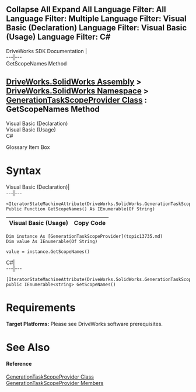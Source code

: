 Collapse All Expand All Language Filter: All  Language Filter: Multiple  Language Filter: Visual Basic (Declaration) Language Filter: Visual Basic (Usage) Language Filter: C#  
---  
DriveWorks SDK Documentation  |   
---|---  
GetScopeNames Method   
  
[DriveWorks.SolidWorks Assembly](topic13342.md) > [DriveWorks.SolidWorks Namespace](topic13345.md) > [GenerationTaskScopeProvider Class](topic13735.md) : GetScopeNames Method  
---  
  
Visual Basic (Declaration)    
Visual Basic (Usage)    
C# 

Glossary Item Box

# Syntax

Visual Basic (Declaration)|   
---|---  
      
    
    <IteratorStateMachineAttribute(DriveWorks.SolidWorks.GenerationTaskScopeProvider+VB$StateMachine_1_GetScopeNames)>
    Public Function GetScopeNames() As IEnumerable(Of String)  
  
Visual Basic (Usage)| Copy Code  
---|---  
      
    
    Dim instance As [GenerationTaskScopeProvider](topic13735.md)
    Dim value As IEnumerable(Of String)
     
    value = instance.GetScopeNames()  
  
C#|   
---|---  
      
    
    [IteratorStateMachineAttribute(DriveWorks.SolidWorks.GenerationTaskScopeProvider+VB$StateMachine_1_GetScopeNames)]
    public IEnumerable<string> GetScopeNames()  
  
# Requirements

**Target Platforms:** Please see DriveWorks software prerequisites.

# See Also

#### Reference

[GenerationTaskScopeProvider Class](topic13735.md)   
[GenerationTaskScopeProvider Members](topic13736.md)


